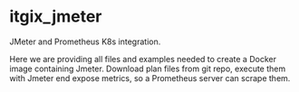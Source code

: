 # itgix_jmeter
JMeter and Prometheus K8s integration.

Here we are providing all files and examples needed to create a Docker image containing Jmeter. Download plan files from git repo, execute them with Jmeter end expose metrics, so a Prometheus server can scrape them.